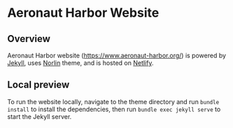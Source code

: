 # Aeronaut Harbor Website

## Overview

Aeronaut Harbor website (https://www.aeronaut-harbor.org/) is powered by 
[Jekyll](https://jekyllrb.com/), uses
[Norlin](https://jekyllthemes.io/theme/norlin-dark-blog-jekyll-theme) theme,
and is hosted on 
[Netlify](https://app.netlify.com/sites/aeronaut-harbor/overview).

## Local preview

To run the website locally, navigate to the theme directory and run
`bundle install` to install the dependencies, then run
`bundle exec jekyll serve` to start the Jekyll server.
